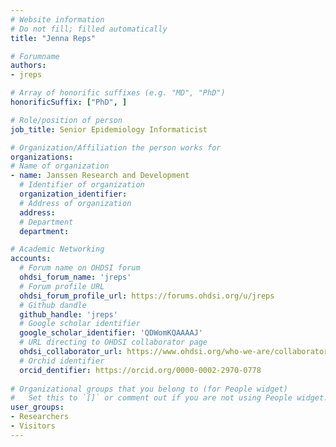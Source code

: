 ```yaml
---
# Website information
# Do not fill; filled automatically
title: "Jenna Reps"

# Forumname 
authors:
- jreps

# Array of honorific suffixes (e.g. "MD", "PhD")
honorificSuffix: ["PhD", ]

# Role/position of person
job_title: Senior Epidemiology Informaticist

# Organization/Affiliation the person works for
organizations:
# Name of organization
- name: Janssen Research and Development
  # Identifier of organization
  organization_identifier: 
  # Address of organization
  address: 
  # Department
  department: 

# Academic Networking
accounts:
  # Forum name on OHDSI forum
  ohdsi_forum_name: 'jreps'
  # Forum profile URL
  ohdsi_forum_profile_url: https://forums.ohdsi.org/u/jreps
  # Github dandle
  github_handle: 'jreps'
  # Google scholar identifier
  google_scholar_identifier: 'QDWomKQAAAAJ'
  # URL directing to OHDSI collaborator page
  ohdsi_collaborator_url: https://www.ohdsi.org/who-we-are/collaborators/jenna-reps/
  # Orchid identifier
  orcid_dentifier: https://orcid.org/0000-0002-2970-0778
  
# Organizational groups that you belong to (for People widget)
#   Set this to `[]` or comment out if you are not using People widget.
user_groups:
- Researchers
- Visitors
---
```

